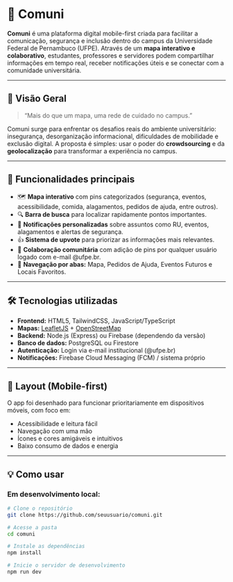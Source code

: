 # 📍 Comuni

**Comuni** é uma plataforma digital mobile-first criada para facilitar a comunicação, segurança e inclusão dentro do campus da Universidade Federal de Pernambuco (UFPE). Através de um **mapa interativo e colaborativo**, estudantes, professores e servidores podem compartilhar informações em tempo real, receber notificações úteis e se conectar com a comunidade universitária.

---

## 🚀 Visão Geral

> “Mais do que um mapa, uma rede de cuidado no campus.”

Comuni surge para enfrentar os desafios reais do ambiente universitário: insegurança, desorganização informacional, dificuldades de mobilidade e exclusão digital. A proposta é simples: usar o poder do **crowdsourcing** e da **geolocalização** para transformar a experiência no campus.

---

## 🌟 Funcionalidades principais

- 🗺️ **Mapa interativo** com pins categorizados (segurança, eventos, acessibilidade, comida, alagamentos, pedidos de ajuda, entre outros).
- 🔍 **Barra de busca** para localizar rapidamente pontos importantes.
- 🔔 **Notificações personalizadas** sobre assuntos como RU, eventos, alagamentos e alertas de segurança.
- 👍 **Sistema de upvote** para priorizar as informações mais relevantes.
- 🧩 **Colaboração comunitária** com adição de pins por qualquer usuário logado com e-mail @ufpe.br.
- 🧭 **Navegação por abas:** Mapa, Pedidos de Ajuda, Eventos Futuros e Locais Favoritos.

---

## 🛠️ Tecnologias utilizadas

- **Frontend:** HTML5, TailwindCSS, JavaScript/TypeScript
- **Mapas:** [LeafletJS](https://leafletjs.com/) + [OpenStreetMap](https://www.openstreetmap.org/)
- **Backend:** Node.js (Express) ou Firebase (dependendo da versão)
- **Banco de dados:** PostgreSQL ou Firestore
- **Autenticação:** Login via e-mail institucional (@ufpe.br)
- **Notificações:** Firebase Cloud Messaging (FCM) / sistema próprio

---

## 📲 Layout (Mobile-first)

O app foi desenhado para funcionar prioritariamente em dispositivos móveis, com foco em:
- Acessibilidade e leitura fácil
- Navegação com uma mão
- Ícones e cores amigáveis e intuitivos
- Baixo consumo de dados e energia

---

## 💡 Como usar

### Em desenvolvimento local:

```bash
# Clone o repositório
git clone https://github.com/seuusuario/comuni.git

# Acesse a pasta
cd comuni

# Instale as dependências
npm install

# Inicie o servidor de desenvolvimento
npm run dev
